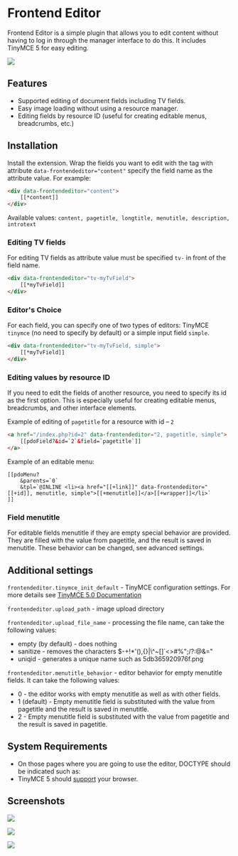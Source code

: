 # Frontend Editor

Frontend Editor is a simple plugin that allows you to edit content without having to log in through the manager interface to do this. It includes TinyMCE 5 for easy editing.

[![](https://file.modx.pro/files/5/c/8/5c8ed6dafbae4a9e2d4457b19787f0f1s.jpg)](https://file.modx.pro/files/5/c/8/5c8ed6dafbae4a9e2d4457b19787f0f1.png)

## Features

- Supported editing of document fields including TV fields.
- Easy image loading without using a resource manager.
- Editing fields by resource ID (useful for creating editable menus, breadcrumbs, etc.)

## Installation

Install the extension. Wrap the fields you want to edit with the tag with attribute `data-frontendeditor="content"`  specify the field name as the attribute value. For example:

```html
<div data-frontendeditor="content">
    [[*content]]
</div>
```

Available values: `content, pagetitle, longtitle, menutitle, description, introtext`

### Editing TV fields

For editing TV fields as attribute value must be specified `tv-` in front of the field name.

```html
<div data-frontendeditor="tv-myTvField">
    [[*myTvField]]
</div>
```

### Editor's Choice

For each field, you can specify one of two types of editors: TinyMCE `tinymce` (no need to specify by default) or a simple input field `simple`.

```html
<div data-frontendeditor="tv-myTvField, simple">
    [[*myTvField]]
</div>
```

### Editing values by resource ID

If you need to edit the fields of another resource, you need to specify its id as the first option. This is especially useful for creating editable menus, breadcrumbs, and other interface elements.

Example of editing of `pagetitle` for a resource with id – `2`

```html
<a href="/index.php?id=2" data-frontendeditor="2, pagetitle, simple">
    [[pdoField?&id=`2`&field=`pagetitle`]]
</a>
```

Example of an editable menu:

```modx
[[pdoMenu?
    &parents=`0`
    &tpl=`@INLINE <li><a href="[[+link]]" data-frontendeditor="[[+id]], menutitle, simple">[[+menutitle]]</a>[[+wrapper]]</li>`
]]
```

### Field menutitle

For editable fields menutitle if they are empty special behavior are provided. They are filled with the value from pagetitle, and the result is saved in menutitle. These behavior can be changed, see advanced settings.

## Additional settings

`frontendeditor.tinymce_init_default` - TinyMCE configuration settings. For more details see [TinyMCE 5.0 Documentation][1]

`frontendeditor.upload_path` - image upload directory

`frontendeditor.upload_file_name` - processing the file name, can take the following values:

- empty (by default) - does nothing
- sanitize - removes the characters  $-+!*'(),{}|\\^~[]`<>#%\";/?:@&="
- uniqid - generates a unique name such as 5db365920976f.png

`frontendeditor.menutitle_behavior` - editor behavior for empty menutitle fields. It can take the following values:

- 0 - the editor works with empty menutitle as well as with other fields.
- 1 (default) - Empty menutitle field is substituted with the value from pagetitle and the result is saved in  menutitle.
- 2 - Empty menutitle field is substituted with the value from pagetitle and the result is saved in pagetitle.

## System Requirements

- On those pages where you are going to use the editor, DOCTYPE should be indicated such as: <!DOCTYPE html>
- TinyMCE 5 should [support][2] your browser.

## Screenshots

[![](https://file.modx.pro/files/e/3/4/e3483249078e30ae051b9fd74f09dae5.png)](https://file.modx.pro/files/e/3/4/e3483249078e30ae051b9fd74f09dae5.png)

[![](https://file.modx.pro/files/1/6/1/1617d1d329d68265515338e0d4b9bd08.png)](https://file.modx.pro/files/1/6/1/1617d1d329d68265515338e0d4b9bd08.png)

[![](https://file.modx.pro/files/7/4/a/74a888cbb8f1635033b868120a366850.png)](https://file.modx.pro/files/7/4/a/74a888cbb8f1635033b868120a366850.png)

[1]: https://www.tiny.cloud/docs/
[2]: https://www.tiny.cloud/docs/general-configuration-guide/system-requirements
